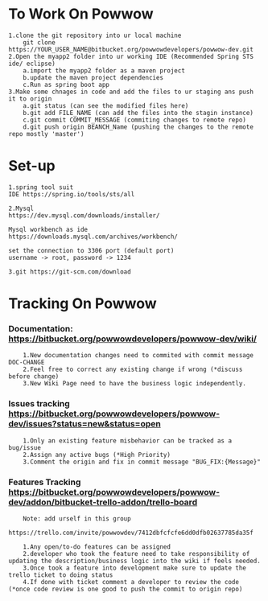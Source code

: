# To Work On Powwow
	1.clone the git repository into ur local machine
		git clone https://YOUR_USER_NAME@bitbucket.org/powwowdevelopers/powwow-dev.git
	2.Open the myapp2 folder into ur working IDE (Recommended Spring STS ide/ eclipse)
        a.import the myapp2 folder as a maven project
        b.update the maven project dependencies
        c.Run as spring boot app
	3.Make some chnages in code and add the files to ur staging ans push it to origin
		a.git status (can see the modified files here)
		b.git add FILE_NAME (can add the files into the stagin instance)
		c.git commit COMMIT_MESSAGE (commiting changes to remote repo)
		d.git push origin BEANCH_Name (pushing the changes to the remote repo mostly 'master')

# Set-up
    1.spring tool suit 
    IDE https://spring.io/tools/sts/all
    
    2.Mysql 
    https://dev.mysql.com/downloads/installer/ 
    
    Mysql workbench as ide 
    https://downloads.mysql.com/archives/workbench/
    
    set the connection to 3306 port (default port)
    username -> root, password -> 1234 
    
    3.git https://git-scm.com/download
    
# Tracking On Powwow
### Documentation: https://bitbucket.org/powwowdevelopers/powwow-dev/wiki/
        1.New documentation changes need to commited with commit message DOC-CHANGE
        2.Feel free to correct any existing change if wrong (*discuss before change)
        3.New Wiki Page need to have the business logic independently.
        
### Issues tracking https://bitbucket.org/powwowdevelopers/powwow-dev/issues?status=new&status=open
        1.Only an existing feature misbehavior can be tracked as a bug/issue
        2.Assign any active bugs (*High Priority)
        3.Comment the origin and fix in commit message "BUG_FIX:{Message}"

### Features Tracking https://bitbucket.org/powwowdevelopers/powwow-dev/addon/bitbucket-trello-addon/trello-board
		Note: add urself in this group 
		https://trello.com/invite/powwowdev/7412dbfcfcfe6dd0dfb02637785da35f
        
		1.Any open/to-do features can be assigned 
        2.developer who took the feature need to take responsibility of updating the description/business logic into the wiki if feels needed.
        3.Once took a feature into development make sure to update the trello ticket to doing status
        4.If done with ticket comment a developer to review the code (*once code review is one good to push the commit to origin repo)

